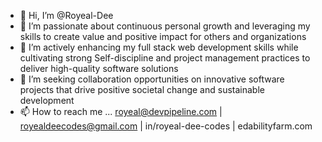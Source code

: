 - 👋 Hi, I’m @Royeal-Dee
- 👀 I’m passionate about continuous personal growth and leveraging my skills to create value and positive impact for others and organizations
- 🌱 I’m actively enhancing my full stack web development skills while cultivating strong Self-discipline and project management practices to deliver high-quality software solutions
- 💞️ I’m seeking collaboration opportunities on innovative software projects that drive positive societal change and sustainable development
- 📫 How to reach me ... royeal@devpipeline.com | royealdeecodes@gmail.com | in/royeal-dee-codes | edabilityfarm.com

<!---
Royeal-Dee/Royeal-Dee is a ✨ special ✨ repository because its `README.md` (this file) appears on your GitHub profile.
You can click the Preview link to take a look at your changes.
--->
